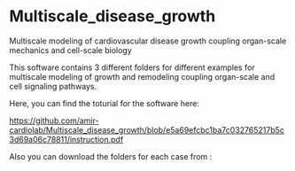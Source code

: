 # Multiscale_disease_growth
Multiscale modeling of cardiovascular disease growth coupling organ-scale mechanics and cell-scale biology

This software contains 3 different folders for different examples for multiscale modeling of growth and remodeling coupling organ-scale and cell signaling pathways. 

Here, you can find the toturial for the software here:


https://github.com/amir-cardiolab/Multiscale_disease_growth/blob/e5a69efcbc1ba7c032765217b5c3d69a06c78811/instruction.pdf


Also you can download the folders for each case from : 




